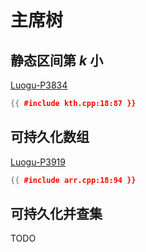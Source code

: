 # 主席树

## 静态区间第 $k$ 小

[Luogu-P3834](https://www.luogu.com.cn/problem/P3834)

```cpp
{{ #include kth.cpp:18:87 }}
```

## 可持久化数组

[Luogu-P3919](https://www.luogu.com.cn/problem/P3919)

```cpp
{{ #include arr.cpp:18:94 }}
```

## 可持久化并查集

TODO
